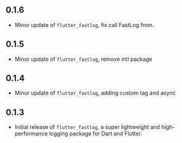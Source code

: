 ## 0.1.6

- Minor update of `flutter_fastlog`, fix call FastLog from.

## 0.1.5

- Minor update of `flutter_fastlog`, remove intl package

## 0.1.4

- Minor update of `flutter_fastlog`, adding custom tag and async

## 0.1.3

- Initial release of `flutter_fastlog`, a super lightweight and high-performance logging package for Dart and Flutter.
